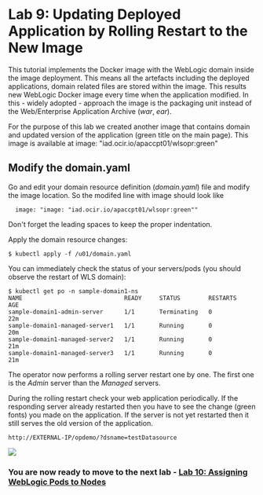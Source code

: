 # Lab 9: Updating Deployed Application by Rolling Restart to the New Image #

This tutorial implements the Docker image with the WebLogic domain inside the image deployment. This means all the artefacts including the deployed applications, domain related files are stored within the image. This results new WebLogic Docker image every time when the application modified. In this - widely adopted - approach the image is the packaging unit instead of the Web/Enterprise Application Archive (*war*, *ear*).

For the purpose of this lab we created another image that contains domain and updated version of the application (green title on the main page). This image is available at image: "iad.ocir.io/apaccpt01/wlsopr:green"

## Modify the domain.yaml ##

Go and edit  your domain resource definition (*domain.yaml*) file and modify the image location. So the modifed line with image should look like
```
  image: "image: "iad.ocir.io/apaccpt01/wlsopr:green""
```

Don't forget the leading spaces to keep the proper indentation.

Apply the domain resource changes:
```
$ kubectl apply -f /u01/domain.yaml
```
You can immediately check the status of your servers/pods (you should observe the restart of WLS domain):
```
$ kubectl get po -n sample-domain1-ns
NAME                             READY     STATUS        RESTARTS   AGE
sample-domain1-admin-server      1/1       Terminating   0          22m
sample-domain1-managed-server1   1/1       Running       0          20m
sample-domain1-managed-server2   1/1       Running       0          21m
sample-domain1-managed-server3   1/1       Running       0          21m
```
The operator now performs a rolling server restart one by one. The first one is the *Admin* server than the *Managed* servers.

During the rolling restart check your web application periodically. If the responding server already restarted then you have to see the change (green fonts) you made on the application. If the server is not yet restarted then it still serves the old version of the application.

`http://EXTERNAL-IP/opdemo/?dsname=testDatasource`

![](images/update.application/004.check.changes.png)


### You are now ready to move to the next lab - [Lab 10: Assigning WebLogic Pods to Nodes](node.selector.md) ###
